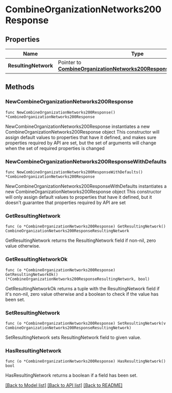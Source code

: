# CombineOrganizationNetworks200Response

## Properties

Name | Type | Description | Notes
------------ | ------------- | ------------- | -------------
**ResultingNetwork** | Pointer to [**CombineOrganizationNetworks200ResponseResultingNetwork**](CombineOrganizationNetworks200ResponseResultingNetwork.md) |  | [optional] 

## Methods

### NewCombineOrganizationNetworks200Response

`func NewCombineOrganizationNetworks200Response() *CombineOrganizationNetworks200Response`

NewCombineOrganizationNetworks200Response instantiates a new CombineOrganizationNetworks200Response object
This constructor will assign default values to properties that have it defined,
and makes sure properties required by API are set, but the set of arguments
will change when the set of required properties is changed

### NewCombineOrganizationNetworks200ResponseWithDefaults

`func NewCombineOrganizationNetworks200ResponseWithDefaults() *CombineOrganizationNetworks200Response`

NewCombineOrganizationNetworks200ResponseWithDefaults instantiates a new CombineOrganizationNetworks200Response object
This constructor will only assign default values to properties that have it defined,
but it doesn't guarantee that properties required by API are set

### GetResultingNetwork

`func (o *CombineOrganizationNetworks200Response) GetResultingNetwork() CombineOrganizationNetworks200ResponseResultingNetwork`

GetResultingNetwork returns the ResultingNetwork field if non-nil, zero value otherwise.

### GetResultingNetworkOk

`func (o *CombineOrganizationNetworks200Response) GetResultingNetworkOk() (*CombineOrganizationNetworks200ResponseResultingNetwork, bool)`

GetResultingNetworkOk returns a tuple with the ResultingNetwork field if it's non-nil, zero value otherwise
and a boolean to check if the value has been set.

### SetResultingNetwork

`func (o *CombineOrganizationNetworks200Response) SetResultingNetwork(v CombineOrganizationNetworks200ResponseResultingNetwork)`

SetResultingNetwork sets ResultingNetwork field to given value.

### HasResultingNetwork

`func (o *CombineOrganizationNetworks200Response) HasResultingNetwork() bool`

HasResultingNetwork returns a boolean if a field has been set.


[[Back to Model list]](../README.md#documentation-for-models) [[Back to API list]](../README.md#documentation-for-api-endpoints) [[Back to README]](../README.md)


